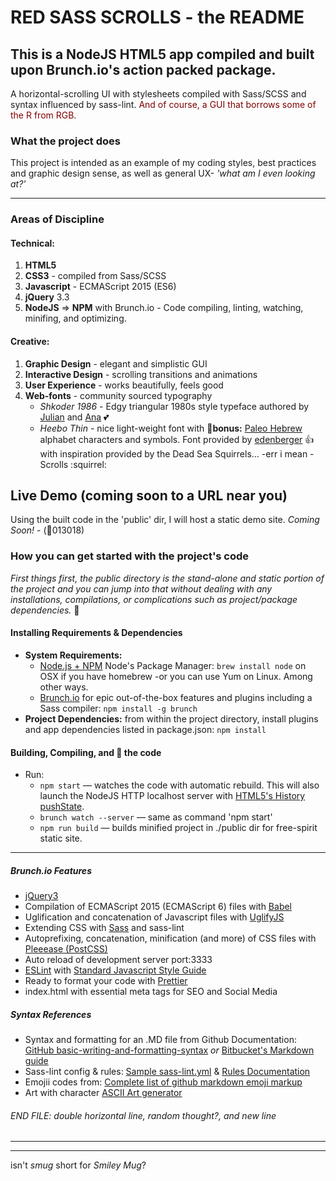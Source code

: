 # RED SASS SCROLLS - the README #

## This is a NodeJS HTML5 app compiled and built upon Brunch.io's action packed package.

A horizontal-scrolling UI with stylesheets compiled with Sass/SCSS and syntax influenced by sass-lint. <span style="color:maroon">And of course, a GUI that borrows some of the R from RGB.</span>

### What the project does
This project is intended as an example of my coding styles, best practices and graphic design sense, as well as general UX- *'what am I even looking at?'*

* * *

### Areas of Discipline 

#### Technical:
1. __HTML5__
2. __CSS3__ - compiled from Sass/SCSS
3. __Javascript__ - ECMAScript 2015 (ES6)
4. __jQuery__ 3.3
5. __NodeJS__ => __NPM__ with Brunch.io - Code compiling, linting, watching, minifing, and optimizing.

#### Creative:
1. __Graphic Design__ - elegant and simplistic GUI
2. __Interactive Design__ - scrolling transitions and animations
3. __User Experience__ - works beautifully, feels good
4. __Web-fonts__ - community sourced typography
	* _Shkoder 1986_ - Edgy triangular 1980s style typeface authored by [Julian](https://www.behance.net/julianhxh) and [Ana](https://www.behance.net/anahoxha) :two_hearts:
	* _Heebo Thin_ - nice light-weight font with :abcd:__bonus:__ [Paleo Hebrew](https://en.wikipedia.org/wiki/Paleo-Hebrew_alphabet) alphabet characters and symbols. Font provided by [edenberger](https://github.com/edenberger/Paleo-Hebrew-Heebo-Font) :thumbsup: with inspiration provided by the Dead Sea Squirrels... -err i mean - Scrolls :squirrel:

## Live Demo (coming soon to a URL near you)
Using the built code in the 'public' dir, I will host a static demo site. _Coming Soon!_ - (:date:013018)

### How you can get started with the project's code 

*First things first, the public directory is the stand-alone and static portion of the project and you can jump into that without dealing with any installations, compilations, or complications such as project/package dependencies.* :beginner:

#### Installing Requirements & Dependencies

* __System Requirements:__
	* [Node.js + NPM](http://nodejs.org) Node's Package Manager: `brew install node` on OSX if you have homebrew -or you can use Yum on Linux. Among other ways.
	* [Brunch.io](http://brunch.io) for epic out-of-the-box features and plugins including a Sass compiler: `npm install -g brunch`
* __Project Dependencies:__ from within the project directory, install plugins and app dependencies listed in package.json: `npm install`

#### Building, Compiling, and :running: the code 
* Run:
	* `npm start` — watches the code with automatic rebuild. This will also launch the NodeJS HTTP localhost server with [HTML5's History pushState](https://developer.mozilla.org/en-US/docs/Web/Guide/API/DOM/Manipulating_the_browser_history).
	* `brunch watch --server` — same as command 'npm start'
	* `npm run build` — builds minified project in ./public dir for free-spirit static site.

* * *

##### Brunch.io Features
* [jQuery3](http://jquery.com)
* Compilation of ECMAScript 2015 (ECMAScript 6) files with [Babel](https://babeljs.io)
* Uglification and concatenation of Javascript files with [UglifyJS](http://lisperator.net/uglifyjs/)
* Extending CSS with [Sass](http://sass-lang.com) and sass-lint
* Autoprefixing, concatenation, minification (and more) of CSS files with [Pleeease (PostCSS)](http://pleeease.io)
* Auto reload of development server port:3333
* [ESLint](http://eslint.org) with [Standard Javascript Style Guide](https://github.com/standard)
* Ready to format your code with [Prettier](https://prettier.io)
* index.html with essential meta tags for SEO and Social Media

##### Syntax References
* Syntax and formatting for an .MD file from Github Documentation: [GitHub basic-writing-and-formatting-syntax](https://help.github.com/articles/basic-writing-and-formatting-syntax/) _or_ [Bitbucket's Markdown guide](https://bitbucket.org/tutorials/markdowndemo)
* Sass-lint config & rules: [Sample sass-lint.yml](https://github.com/sasstools/sass-lint/blob/develop/docs/sass-lint.yml) & [Rules Documentation](https://github.com/sasstools/sass-lint/tree/develop/docs/rules)
* Emojii codes from: [Complete list of github markdown emoji markup](https://gist.github.com/rxaviers/7360908)
* Art with character [ASCII Art generator](http://patorjk.com/software/taag/)

###### END FILE: double horizontal line, random thought?, and new line
* * *
* * *
isn't *smug* short for *Smiley Mug*?
